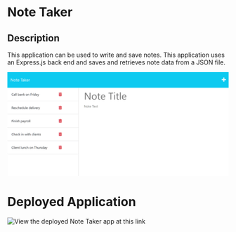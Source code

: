 # Note Taker

## Description

This application can be used to write and save notes. This application uses an Express.js back end and saves and retrieves note data from a JSON file.

![Existing notes are listed in the left-hand column with empty fields on the right-hand side for the new note’s title and text.](./assets/11-express-homework-demo-01.png)

# Deployed Application

![View the deployed Note Taker app at this link](#)